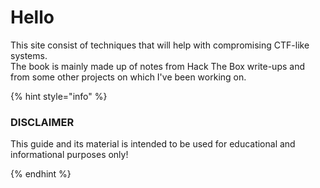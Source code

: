 # Hello
This site consist of techniques that will help with compromising CTF-like systems.     
The book is mainly made up of notes from Hack The Box write-ups and from some other projects on which I've been working on.




{% hint style="info" %}
### DISCLAIMER

This guide and its material is intended to be used for educational and informational purposes only!


{% endhint %}
